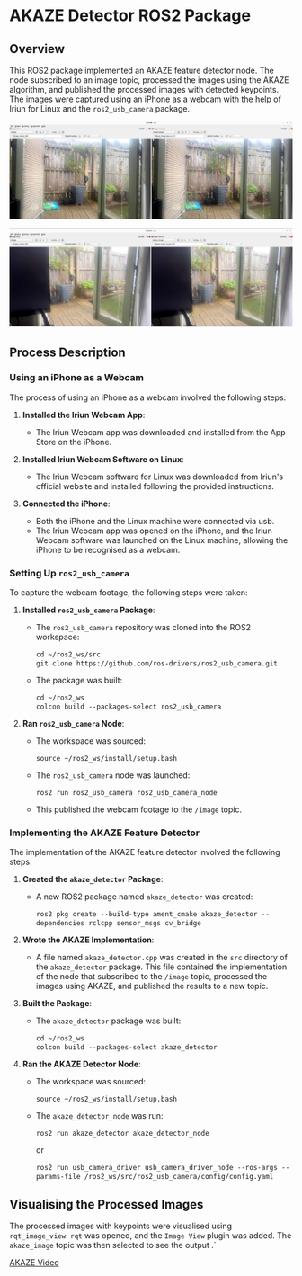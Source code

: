 # AKAZE Detector ROS2 Package

## Overview

This ROS2 package implemented an AKAZE feature detector node. The node subscribed to an image topic, processed the images using the AKAZE algorithm, and published the processed images with detected keypoints. The images were captured using an iPhone as a webcam with the help of Iriun for Linux and the `ros2_usb_camera` package.

![AKAZE Image 1](/docs/AKAZE_image_1.png)

![AKAZE Image 2](/docs/AKAZE_image_2.png)

## Process Description


### Using an iPhone as a Webcam

The process of using an iPhone as a webcam involved the following steps:

1. **Installed the Iriun Webcam App**:
   - The Iriun Webcam app was downloaded and installed from the App Store on the iPhone.

2. **Installed Iriun Webcam Software on Linux**:
   - The Iriun Webcam software for Linux was downloaded from Iriun's official website and installed following the provided instructions.

3. **Connected the iPhone**:
   - Both the iPhone and the Linux machine were connected via usb.
   - The Iriun Webcam app was opened on the iPhone, and the Iriun Webcam software was launched on the Linux machine, allowing the iPhone to be recognised as a webcam.

### Setting Up `ros2_usb_camera`

To capture the webcam footage, the following steps were taken:

1. **Installed `ros2_usb_camera` Package**:
   - The `ros2_usb_camera` repository was cloned into the ROS2 workspace:
     ```
     cd ~/ros2_ws/src
     git clone https://github.com/ros-drivers/ros2_usb_camera.git
     ```
   - The package was built:
     ```
     cd ~/ros2_ws
     colcon build --packages-select ros2_usb_camera
     ```

2. **Ran `ros2_usb_camera` Node**:
   - The workspace was sourced:
     ```
     source ~/ros2_ws/install/setup.bash
     ```
   - The `ros2_usb_camera` node was launched:
     ```
     ros2 run ros2_usb_camera ros2_usb_camera_node
     ```
   - This published the webcam footage to the `/image` topic.

### Implementing the AKAZE Feature Detector

The implementation of the AKAZE feature detector involved the following steps:

1. **Created the `akaze_detector` Package**:
   - A new ROS2 package named `akaze_detector` was created:
     ```
     ros2 pkg create --build-type ament_cmake akaze_detector --dependencies rclcpp sensor_msgs cv_bridge
     ```

2. **Wrote the AKAZE Implementation**:
   - A file named `akaze_detector.cpp` was created in the `src` directory of the `akaze_detector` package. This file contained the implementation of the node that subscribed to the `/image` topic, processed the images using AKAZE, and published the results to a new topic.

3. **Built the Package**:
   - The `akaze_detector` package was built:
     ```
     cd ~/ros2_ws
     colcon build --packages-select akaze_detector
     ```

4. **Ran the AKAZE Detector Node**:
   - The workspace was sourced:
     ```
     source ~/ros2_ws/install/setup.bash
     ```
   - The `akaze_detector_node` was run:
     ```
     ros2 run akaze_detector akaze_detector_node
     ```
     or
     ```
     ros2 run usb_camera_driver usb_camera_driver_node --ros-args --params-file /ros2_ws/src/ros2_usb_camera/config/config.yaml
     ```
## Visualising the Processed Images

The processed images with keypoints were visualised using `rqt_image_view`. `rqt` was opened, and the `Image View` plugin was added. The `akaze_image` topic was then selected to see the output
.`


[AKAZE Video](docs/AKAZE_Video.webm)
